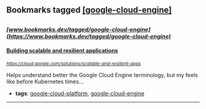 ## Bookmarks tagged [[google-cloud-engine]](https://www.bookmarks.dev/search?q=[google-cloud-engine])

_<sup><sup>[www.bookmarks.dev/tagged/google-cloud-engine](https://www.bookmarks.dev/tagged/google-cloud-engine)</sup></sup>_
---
#### [Building scalable and resilient applications](https://cloud.google.com/solutions/scalable-and-resilient-apps)
_<sup>https://cloud.google.com/solutions/scalable-and-resilient-apps</sup>_

Helps understand better the Google Cloud Engine terminology, but my feels like before Kubernetes times...
* **tags**: [google-cloud-platform](../tagged/google-cloud-platform.md), [google-cloud-engine](../tagged/google-cloud-engine.md)
---
